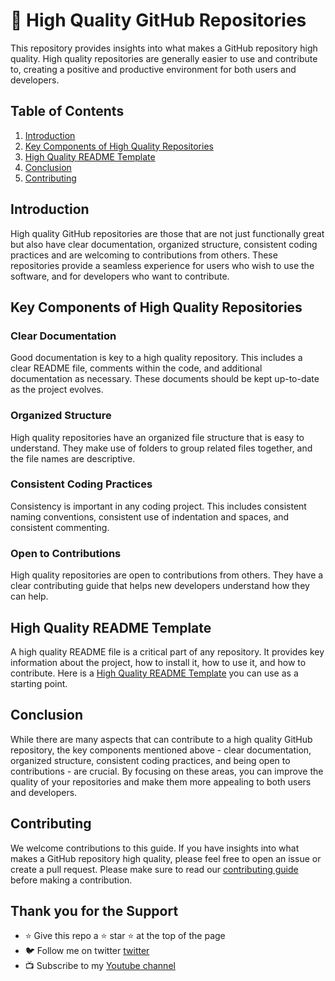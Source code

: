 # 🚀 High Quality GitHub Repositories

This repository provides insights into what makes a GitHub repository high quality. High quality repositories are generally easier to use and contribute to, creating a positive and productive environment for both users and developers.

## Table of Contents
1. [Introduction](#introduction)
2. [Key Components of High Quality Repositories](#key-components-of-high-quality-repositories)
3. [High Quality README Template](#high-quality-readme-template)
4. [Conclusion](#conclusion)
5. [Contributing](#contributing)

## Introduction

High quality GitHub repositories are those that are not just functionally great but also have clear documentation, organized structure, consistent coding practices and are welcoming to contributions from others. These repositories provide a seamless experience for users who wish to use the software, and for developers who want to contribute.

## Key Components of High Quality Repositories

### Clear Documentation

Good documentation is key to a high quality repository. This includes a clear README file, comments within the code, and additional documentation as necessary. These documents should be kept up-to-date as the project evolves.

### Organized Structure

High quality repositories have an organized file structure that is easy to understand. They make use of folders to group related files together, and the file names are descriptive.

### Consistent Coding Practices

Consistency is important in any coding project. This includes consistent naming conventions, consistent use of indentation and spaces, and consistent commenting.

### Open to Contributions

High quality repositories are open to contributions from others. They have a clear contributing guide that helps new developers understand how they can help.

## High Quality README Template

A high quality README file is a critical part of any repository. It provides key information about the project, how to install it, how to use it, and how to contribute. Here is a [High Quality README Template](https://github.com/tshenolo/github-template) you can use as a starting point.

## Conclusion

While there are many aspects that can contribute to a high quality GitHub repository, the key components mentioned above - clear documentation, organized structure, consistent coding practices, and being open to contributions - are crucial. By focusing on these areas, you can improve the quality of your repositories and make them more appealing to both users and developers.

## Contributing

We welcome contributions to this guide. If you have insights into what makes a GitHub repository high quality, please feel free to open an issue or create a pull request. Please make sure to read our [contributing guide](CONTRIBUTING.md) before making a contribution.

## Thank you for the Support
- ⭐ Give this repo a ⭐ star ⭐ at the top of the page
- 🐦 Follow me on twitter [twitter](https://twitter.com/tshenolo)
- 📺 Subscribe to my [Youtube channel](https://www.youtube.com/@tshenolo?sub_confirmation=1)
